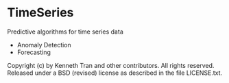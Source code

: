 # TimeSeries
Predictive algorithms for time series data
- Anomaly Detection
- Forecasting

Copyright (c) by Kenneth Tran and other contributors. All rights reserved.  Released under a BSD (revised) license as described in the file LICENSE.txt.
